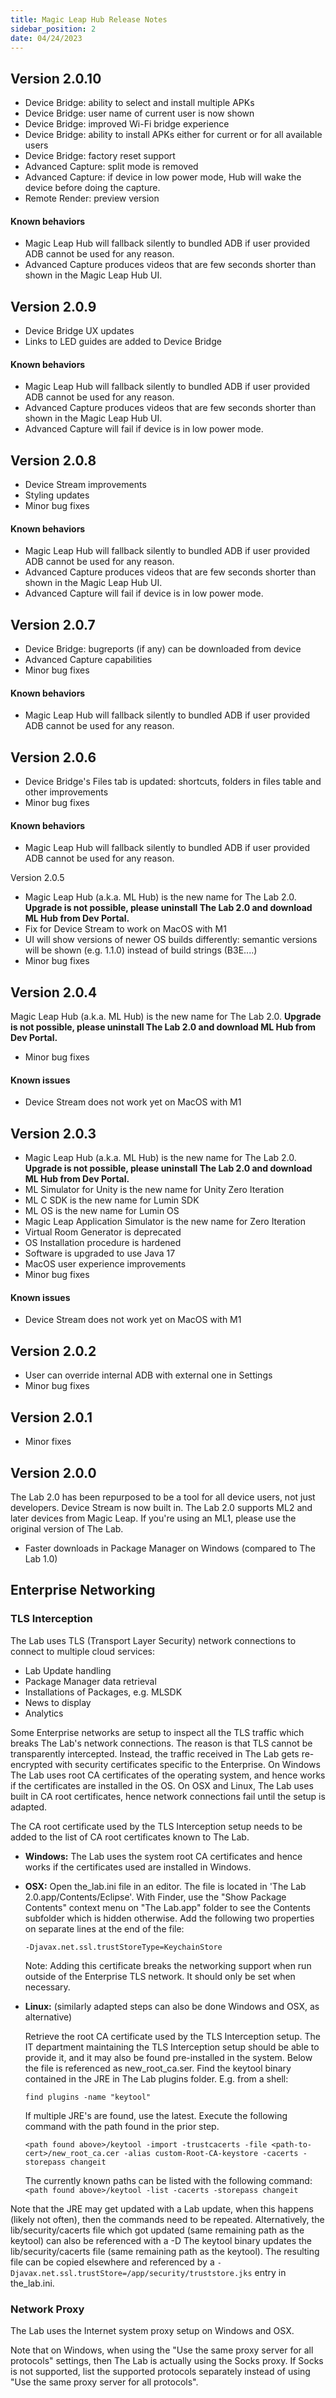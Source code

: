 ```yaml
---
title: Magic Leap Hub Release Notes
sidebar_position: 2
date: 04/24/2023
---
```


## Version 2.0.10

* Device Bridge: ability to select and install multiple APKs
* Device Bridge: user name of current user is now shown
* Device Bridge: improved Wi-Fi bridge experience
* Device Bridge: ability to install APKs either for current or for all available users
* Device Bridge: factory reset support
* Advanced Capture: split mode is removed
* Advanced Capture: if device in low power mode, Hub will wake the device before doing the capture.
* Remote Render: preview version

#### Known behaviors

* Magic Leap Hub will fallback silently to bundled ADB if user provided ADB cannot be used for any reason.
* Advanced Capture produces videos that are few seconds shorter than shown in the Magic Leap Hub UI.

## Version 2.0.9

* Device Bridge UX updates
* Links to LED guides are added to Device Bridge

#### Known behaviors

* Magic Leap Hub will fallback silently to bundled ADB if user provided ADB cannot be used for any reason.
* Advanced Capture produces videos that are few seconds shorter than shown in the Magic Leap Hub UI.
* Advanced Capture will fail if device is in low power mode.

## Version 2.0.8

* Device Stream improvements
* Styling updates
* Minor bug fixes

#### Known behaviors

* Magic Leap Hub will fallback silently to bundled ADB if user provided ADB cannot be used for any reason.
* Advanced Capture produces videos that are few seconds shorter than shown in the Magic Leap Hub UI.
* Advanced Capture will fail if device is in low power mode.

## Version 2.0.7

* Device Bridge: bugreports (if any) can be downloaded from device
* Advanced Capture capabilities
* Minor bug fixes

#### Known behaviors

* Magic Leap Hub will fallback silently to bundled ADB if user provided ADB cannot be used for any reason.

## Version 2.0.6

* Device Bridge's Files tab is updated: shortcuts, folders in files table and other improvements
* Minor bug fixes

#### Known behaviors

* Magic Leap Hub will fallback silently to bundled ADB if user provided ADB cannot be used for any reason.

Version 2.0.5

* Magic Leap Hub (a.k.a. ML Hub) is the new name for The Lab 2.0. **Upgrade is not possible, please uninstall The Lab 2.0 and download ML Hub from Dev Portal.**
* Fix for Device Stream to work on MacOS with M1
* UI will show versions of newer OS builds differently: semantic versions will be shown (e.g. 1.1.0) instead of build strings (B3E....)
* Minor bug fixes

## Version 2.0.4

Magic Leap Hub (a.k.a. ML Hub) is the new name for The Lab 2.0. **Upgrade is not possible, please uninstall The Lab 2.0 and download ML Hub from Dev Portal.**

* Minor bug fixes

#### Known issues

* Device Stream does not work yet on MacOS with M1

## Version 2.0.3

* Magic Leap Hub (a.k.a. ML Hub) is the new name for The Lab 2.0. **Upgrade is not possible, please uninstall The Lab 2.0 and download ML Hub from Dev Portal.**
* ML Simulator for Unity is the new name for Unity Zero Iteration
* ML C SDK is the new name for Lumin SDK
* ML OS is the new name for Lumin OS
* Magic Leap Application Simulator is the new name for Zero Iteration
* Virtual Room Generator is deprecated
* OS Installation procedure is hardened
* Software is upgraded to use Java 17
* MacOS user experience improvements
* Minor bug fixes

#### Known issues

* Device Stream does not work yet on MacOS with M1

## Version 2.0.2

* User can override internal ADB with external one in Settings
* Minor bug fixes

## Version 2.0.1

* Minor fixes

## Version 2.0.0

The Lab 2.0 has been repurposed to be a tool for all device users, not just developers. Device Stream is now built in. The Lab 2.0 supports ML2 and later devices from Magic Leap. If you're using an ML1, please use the original version of The Lab.

* Faster downloads in Package Manager on Windows (compared to The Lab 1.0)

## Enterprise Networking

### TLS Interception

The Lab uses TLS (Transport Layer Security) network connections to connect to multiple cloud services:

* Lab Update handling
* Package Manager data retrieval
* Installations of Packages, e.g. MLSDK
* News to display
* Analytics

Some Enterprise networks are setup to inspect all the TLS traffic which breaks The Lab's network connections. The reason is that TLS cannot be transparently intercepted. Instead, the traffic received in The Lab gets re-encrypted with security certificates specific to the Enterprise. On Windows The Lab uses root CA certificates of the operating system, and hence works if the certificates are installed in the OS. On OSX and Linux, The Lab uses built in CA root certificates, hence network connections fail until the setup is adapted.

The CA root certificate used by the TLS Interception setup needs to be added to the list of CA root certificates known to The Lab.

* **Windows:** The Lab uses the system root CA certificates and hence works if the certificates used are installed in Windows.
* **OSX:** Open the\_lab.ini file in an editor. The file is located in 'The Lab 2.0.app/Contents/Eclipse'. With Finder, use the "Show Package Contents" context menu on "The Lab.app" folder to see the Contents subfolder which is hidden otherwise. Add the following two properties on separate lines at the end of the file:

    `-Djavax.net.ssl.trustStoreType=KeychainStore`

    Note: Adding this certificate breaks the networking support when run outside of the Enterprise TLS network. It should only be set when necessary.

* **Linux:** (similarly adapted steps can also be done Windows and OSX, as alternative)

    Retrieve the root CA certificate used by the TLS Interception setup. The IT department maintaining the TLS Interception setup should be able to provide it, and it may also be found pre-installed in the system. Below the file is referenced as new\_root\_ca.ser. Find the keytool binary contained in the JRE in The Lab plugins folder. E.g. from a shell:

    `find plugins -name "keytool"`

    If multiple JRE's are found, use the latest. Execute the following command with the path found in the prior step.

    `<path found above>/keytool -import -trustcacerts -file <path-to-cert>/new_root_ca.cer -alias custom-Root-CA-keystore -cacerts -storepass changeit`

    The currently known paths can be listed with the following command:`<path found above>/keytool -list -cacerts -storepass changeit`

Note that the JRE may get updated with a Lab update, when this happens (likely not often), then the commands need to be repeated. Alternatively, the lib/security/cacerts file which got updated (same remaining path as the keytool) can also be referenced with a -D The keytool binary updates the lib/security/cacerts file (same remaining path as the keytool). The resulting file can be copied elsewhere and referenced by a 
`-Djavax.net.ssl.trustStore=/app/security/truststore.jks` entry in the\_lab.ini.
  
### Network Proxy

The Lab uses the Internet system proxy setup on Windows and OSX.

Note that on Windows, when using the "Use the same proxy server for all protocols" settings, then The Lab is actually using the Socks proxy. If Socks is not supported, list the supported protocols separately instead of using "Use the same proxy server for all protocols".
